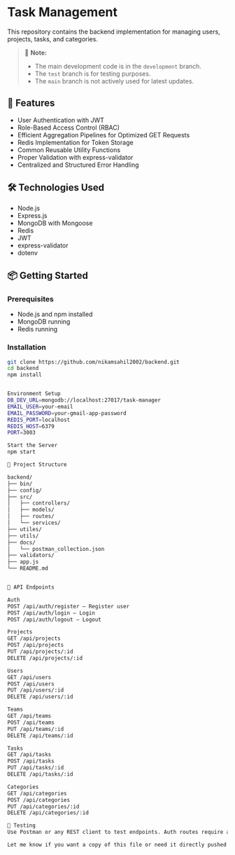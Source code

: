 # Task Management

This repository contains the backend implementation for managing users, projects, tasks, and categories.

> 🔄 **Note:**  
> - The main development code is in the `development` branch.  
> - The `test` branch is for testing purposes.  
> - The `main` branch is not actively used for latest updates.

## 🚀 Features

- User Authentication with JWT
- Role-Based Access Control (RBAC)
- Efficient Aggregation Pipelines for Optimized GET Requests
- Redis Implementation for Token Storage
- Common Reusable Utility Functions
- Proper Validation with express-validator
- Centralized and Structured Error Handling

## 🛠 Technologies Used

- Node.js
- Express.js
- MongoDB with Mongoose
- Redis
- JWT
- express-validator
- dotenv

## 📦 Getting Started

### Prerequisites

- Node.js and npm installed
- MongoDB running
- Redis running

### Installation

```bash
git clone https://github.com/nikamsahil2002/backend.git
cd backend
npm install


Environment Setup
DB_DEV_URL=mongodb://localhost:27017/task-manager
EMAIL_USER=your-email
EMAIL_PASSWORD=your-gmail-app-password
REDIS_PORT=localhost
REDIS_HOST=6379
PORT=3003

Start the Server
npm start

📁 Project Structure

backend/
├── bin/
├── config/
├── src/
│   ├── controllers/
│   ├── models/
│   ├── routes/
│   └── services/
├── utiles/
├── utils/
├── docs/
│   └── postman_collection.json
├── validators/
├── app.js
└── README.md


📌 API Endpoints

Auth
POST /api/auth/register – Register user
POST /api/auth/login – Login
POST /api/auth/logout – Logout

Projects
GET /api/projects
POST /api/projects
PUT /api/projects/:id
DELETE /api/projects/:id

Users
GET /api/users
POST /api/users
PUT /api/users/:id
DELETE /api/users/:id

Teams
GET /api/teams
POST /api/teams
PUT /api/teams/:id
DELETE /api/teams/:id

Tasks
GET /api/tasks
POST /api/tasks
PUT /api/tasks/:id
DELETE /api/tasks/:id

Categories
GET /api/categories
POST /api/categories
PUT /api/categories/:id
DELETE /api/categories/:id

🧪 Testing
Use Postman or any REST client to test endpoints. Auth routes require a Bearer token.

Let me know if you want a copy of this file or need it directly pushed to the repo.

